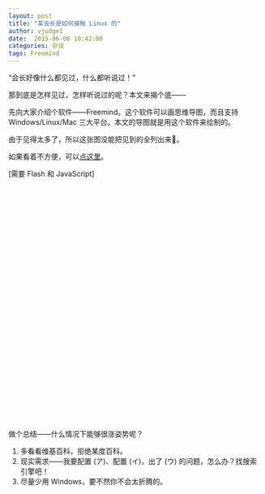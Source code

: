 ```yaml
---
layout: post
title: "某会长是如何接触 Linux 的"
author: vjudge1
date:  2015-06-06 10:42:00
categories: 杂谈
tags: Freemind
---
```

“会长好像什么都见过，什么都听说过！”

那到底是怎样见过，怎样听说过的呢？本文来揭个底——





先向大家介绍个软件——Freemind。这个软件可以画思维导图，而且支持 Windows/Linux/Mac 三大平台。本文的导图就是用这个软件来绘制的。

由于见得太多了，所以这张图没能把见到的全列出来:ghost:。

如果看着不方便，可以<a href="/js/2015-06-06-freemind/view.html" target="_blank">点这里</a>。

<script src="/js/2015-06-06-freemind/flashobject.js"></script>
<div id="flashcontent" style="height: 500px;">
[需要 Flash 和 JavaScript]
</div>
<script>
var fo = new FlashObject("/js/2015-06-06-freemind/visorFreemind.swf", "visorFreeMind", "100%", "100%", 8, "#9999ff");
fo.addParam("quality", "high");
fo.addParam("bgcolor", "#ffffff");
fo.addParam("allowScriptAccess", "true");
fo.addVariable("openUrl", "_blank");
fo.addVariable("initLoadFile", "/js/2015-06-06-freemind/map.mm");
fo.addVariable("startCollapsedToLevel","5");
fo.write("flashcontent");
</script>

做个总结——什么情况下能够很涨姿势呢？

1. 多看看维基百科，拒绝某度百科。
2. 现实需求——我要配置 (ア)、配置 (イ)，出了 (ウ) 的问题，怎么办？找搜索引擎吧！
3. 尽量少用 Windows，要不然你不会太折腾的。
